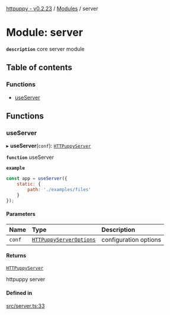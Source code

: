[httpuppy - v0.2.23](../README.md) / [Modules](../modules.md) / server

# Module: server

**`description`** core server module

## Table of contents

### Functions

- [useServer](server.md#useserver)

## Functions

### useServer

▸ **useServer**(`conf`): [`HTTPuppyServer`](../interfaces/types_server.HTTPuppyServer.md)

**`function`** useServer

**`example`**
```javascript
const app = useServer({
	static: {
		path: './examples/files'
	}
});
```

#### Parameters

| Name | Type | Description |
| :------ | :------ | :------ |
| `conf` | [`HTTPuppyServerOptions`](../interfaces/types_server.HTTPuppyServerOptions.md) | configuration options |

#### Returns

[`HTTPuppyServer`](../interfaces/types_server.HTTPuppyServer.md)

httpuppy server

#### Defined in

[src/server.ts:33](https://github.com/abschill/httpuppy/blob/677b219/src/server.ts#L33)
